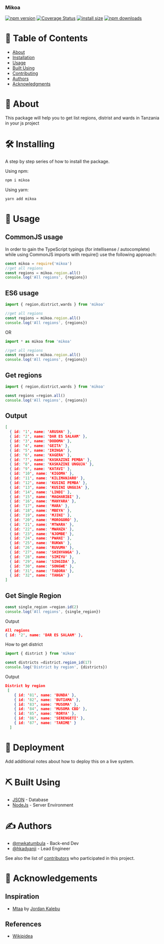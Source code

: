 ### Mikoa

[![npm version](https://img.shields.io/npm/v/mikoa.svg?style=flat-square)](https://www.npmjs.org/package/mikoa)
[![Coverage Status](https://coveralls.io/repos/github/lockwood-technology/mikoa/badge.svg?branch=main)](https://coveralls.io/github/lockwood-technology/mikoa?branch=main)
[![install size](https://packagephobia.now.sh/badge?p=mikoa)](https://packagephobia.now.sh/result?p=mikoa)
[![npm downloads](https://img.shields.io/npm/dm/mikoa.svg?style=flat-square)](http://npm-stat.com/charts.html?package=mikoa)

# 📝 Table of Contents

- [About](#about)
- [Installation](#install)
- [Usage](#usage)
- [Built Using](#built_using)
- [Contributing](../CONTRIBUTING.md)
- [Authors](#authors)
- [Acknowledgments](#acknowledgement)

# 📓 About <a name = "about"></a>
This package will help you to get list regions, distrist and wards in Tanzania in your js project 

# 🛠️ Installing <a name="install"></a>

A step by step series of how to install the package.

Using npm:

```bash
npm i mikoa
```

Using yarn:

```bash
yarn add mikoa
```

# 🎈 Usage <a name="usage"></a>

## CommonJS usage
In order to gain the TypeScript typings (for intellisense / autocomplete) while using CommonJS imports with require() use the following approach:

```js
const mikoa = require('mikoa')
//get all regions
const regions = mikoa.region.all()
console.log('All regions', {regions})
```

## ES6 usage

```js
import { region,district,wards } from 'mikoa'

//get all regions
const regions = mikoa.region.all()
console.log('All regions', {regions})

```
OR

```js
import * as mikoa from 'mikoa'

//get all regions
const regions = mikoa.region.all()
console.log('All regions', {regions})
```

## Get regions

```js
import { region,district,wards } from 'mikoa'

const regions =region.all()
console.log('All regions', {regions})

```
## Output

```json
[
  { id: '1', name: 'ARUSHA' },
  { id: '2', name: 'DAR ES SALAAM' },
  { id: '3', name: 'DODOMA' },
  { id: '4', name: 'GEITA' },
  { id: '5', name: 'IRINGA' },
  { id: '6', name: 'KAGERA' },
  { id: '7', name: 'KASKAZINI PEMBA' },
  { id: '8', name: 'KASKAZINI UNGUJA' },
  { id: '9', name: 'KATAVI' },
  { id: '10', name: 'KIGOMA' },
  { id: '11', name: 'KILIMANJARO' },
  { id: '12', name: 'KUSINI PEMBA' },
  { id: '13', name: 'KUSINI UNGUJA' },
  { id: '14', name: 'LINDI' },
  { id: '15', name: 'MAGHARIBI' },
  { id: '16', name: 'MANYARA' },
  { id: '17', name: 'MARA' },
  { id: '18', name: 'MBEYA' },
  { id: '19', name: 'MJINI' },
  { id: '20', name: 'MOROGORO' },
  { id: '21', name: 'MTWARA' },
  { id: '22', name: 'MWANZA' },
  { id: '23', name: 'NJOMBE' },
  { id: '24', name: 'PWANI' },
  { id: '25', name: 'RUKWA' },
  { id: '26', name: 'RUVUMA' },
  { id: '27', name: 'SHINYANGA' },
  { id: '28', name: 'SIMIYU' },
  { id: '29', name: 'SINGIDA' },
  { id: '30', name: 'SONGWE' },
  { id: '31', name: 'TABORA' },
  { id: '32', name: 'TANGA' }
]

```

## Get Single Region

````js
const single_region =region.id(2)
console.log('All regions', {single_region})

````

Output

```json
All regions
{ id: '2', name: 'DAR ES SALAAM' },
```

How to get district

```js
import { district } from 'mikoa'

const districts =district.region_id(17)
console.log('District by region', {districts})

```
Output

```json
District by region
 [
    { id: '81', name: 'BUNDA' },
    { id: '82', name: 'BUTIAMA' },
    { id: '83', name: 'MUSOMA' },
    { id: '84', name: 'MUSOMA CBD' },
    { id: '85', name: 'RORYA' },
    { id: '86', name: 'SERENGETI' },
    { id: '87', name: 'TARIME' }
  ]
```

# 🚀 Deployment <a name = "deployment"></a>

Add additional notes about how to deploy this on a live system.

# ⛏️ Built Using <a name = "built_using"></a>

- [JSON]() - Database
- [NodeJs](https://nodejs.org/en/) - Server Environment

# ✍️ Authors <a name = "authors"></a>

- [@mwkatumbula](https://github.com/mwakatumbula) - Back-end Dev
- [@hkadyanji](https://github.com/hkadyanji) - Lead Engineer

See also the list of [contributors](https://github.com/kylelobo/The-Documentation-Compendium/contributors) who participated in this project.

# 🎉 Acknowledgements <a name = "acknowledgement"></a>


## Inspiration
- [Mtaa](https://pypi.org/project/mtaa) by [Jordan Kalebu](https://github.com/kalebu)

## References
- [Wikipidea](https://en.wikipedia.org/wiki/Regions_of_Tanzania)